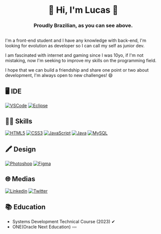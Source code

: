 <h1 align="center"> 🔰 Hi, I'm Lucas 🔰 </h1>

<h3 align="center"> Proudly Brazilian, as you can see above. </h3>

##

I'm a front-end student and I have any knowledge with back-end, I'm looking for evolution as developer so I can call my self as junior dev.

I am fascinated with internet and gaming since I was 10yo, if I'm not mistaking, now I'm seeking to improve my skills on the programming field.

I hope that we can build a friendship and share one point or two about development, I'm always open to new challenges! 😄

## 🖥 IDE
[![VSCode](https://img.shields.io/badge/Visual_Studio_Code-0078D4?style=for-the-badge&logo=visual%20studio%20code&logoColor=white)](https://code.visualstudio.com)
[![Eclipse](https://img.shields.io/badge/Eclipse-2C2255?style=for-the-badge&logo=eclipse&logoColor=white)](https://eclipseide.org)

## 👩‍💻 Skills
[![HTML5](https://img.shields.io/badge/HTML5-E34F26?style=for-the-badge&logo=html5&logoColor=white)](https://pt.wikipedia.org/wiki/HTML5)
[![CSS3](https://img.shields.io/badge/CSS3-1572B6?style=for-the-badge&logo=css3&logoColor=white)](https://pt.wikipedia.org/wiki/CSS3#:~:text=CSS3%20é%20a%20terceira%20mais,web%20(página%20de%20internet).)
[![JavaScript](https://img.shields.io/badge/JavaScript-F7DF1E?style=for-the-badge&logo=javascript&logoColor=black)](https://pt.wikipedia.org/wiki/JavaScript)
[![Java](https://img.shields.io/badge/Java-ED8B00?style=for-the-badge&logo=openjdk&logoColor=white)](https://www.java.com/pt-BR/)
[![MySQL](https://img.shields.io/badge/MySQL-005C84?style=for-the-badge&logo=mysql&logoColor=white)](https://www.mysql.com)

## 🖍 Design
[![Photoshop](https://img.shields.io/badge/Adobe%20Photoshop-31A8FF?style=for-the-badge&logo=Adobe%20Photoshop&logoColor=black)](https://www.adobe.com/products/photoshop.html)
[![Figma](https://img.shields.io/badge/Figma-F24E1E?style=for-the-badge&logo=figma&logoColor=white)](https://www.figma.com)

## 🌐 Medias
[![Linkedin](https://img.shields.io/badge/LinkedIn-0077B5?style=for-the-badge&logo=linkedin&logoColor=white)](https://www.linkedin.com/in/loolcas/)
[![Twitter](https://img.shields.io/badge/Twitter-1DA1F2?style=for-the-badge&logo=twitter&logoColor=white)]()

## 📚 Education
- Systems Development Technical Course (2023) ✔
- ONE(Oracle Next Education) ▫▫▫
